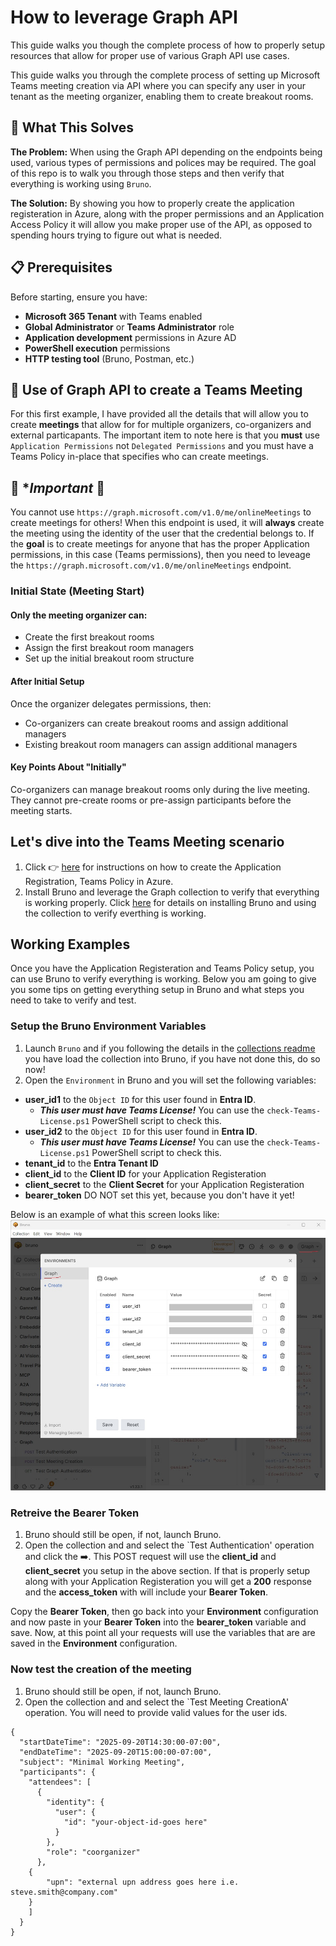 # How to leverage Graph API
This guide walks you though the complete process of how to properly setup resources that allow for proper use of various Graph API use cases. 

This guide walks you through the complete process of setting up Microsoft Teams meeting creation via API where you can specify any user in your tenant as the meeting organizer, enabling them to create breakout rooms.

## 🎯 What This Solves
**The Problem:** When using the Graph API depending on the endpoints being used, various types of permissions and polices may be required. The goal of this repo is to walk you through those steps and then verify that everything is working using `Bruno`.

**The Solution:** By showing you how to properly create the application registeration in Azure, along with the proper permissions and an Application Access Policy it will allow you make proper use of the API, as opposed to spending hours trying to figure out what is needed.

## 📋 Prerequisites

Before starting, ensure you have:

- **Microsoft 365 Tenant** with Teams enabled
- **Global Administrator** or **Teams Administrator** role
- **Application development** permissions in Azure AD
- **PowerShell execution** permissions
- **HTTP testing tool** (Bruno, Postman, etc.)

## 🥇 Use of Graph API to create a Teams Meeting
For this first example, I have provided all the details that will allow you to create **meetings** that allow for for multiple organizers, co-organizers and external particapants.  The important item to note here is that you **must** use `Application Permissions` not `Delegated Permissions` and you must have a Teams Policy in-place that specifies who can create meetings.  

## 🎯 **Important* 🎯
You cannot use `https://graph.microsoft.com/v1.0/me/onlineMeetings` to create meetings for others!  When this endpoint is used, it will **always** create the meeting using the identity of the user that the credential belongs to.  If the **goal** is to create meetings for anyone that has the proper Application permissions, in this case (Teams permissions), then you need to leveage the `https://graph.microsoft.com/v1.0/me/onlineMeetings` endpoint.

### Initial State (Meeting Start)
#### Only the meeting organizer can:
- Create the first breakout rooms
- Assign the first breakout room managers
- Set up the initial breakout room structure

#### After Initial Setup
Once the organizer delegates permissions, then:

- Co-organizers can create breakout rooms and assign additional managers
- Existing breakout room managers can assign additional managers

#### Key Points About "Initially"
Co-organizers can manage breakout rooms only during the live meeting. They cannot pre-create rooms or pre-assign participants before the meeting starts.

## Let's dive into the Teams Meeting scenario
1. Click 👉 [here](./teams/readme.md) for instructions on how to create the Application Registration, Teams Policy in Azure.
2. Install Bruno and leverage the Graph collection to verify that everything is working properly.  Click [here](./collections/readme.md) for details on installing Bruno and using the collection to verify everthing is working.

## Working Examples
Once you have the Application Registeration and Teams Policy setup, you can use Bruno to verify everything is working.  Below you am going to give you some tips on getting everything setup in Bruno and what steps you need to take to verify and test.

### Setup the Bruno Environment Variables
1. Launch `Bruno` and if you following the details in the [collections readme](./.collections/readme.md) you have load the collection into Bruno, if you have not done this, do so now!
2. Open the `Environment` in Bruno and you will set the following variables:
- **user_id1** to the `Object ID` for this user found in **Entra ID**.
  - ***This user must have Teams License!*** You can use the `check-Teams-License.ps1` PowerShell script to check this.
- **user_id2** to the `Object ID` for this user found in **Entra ID**.
  - ***This user must have Teams License!*** You can use the `check-Teams-License.ps1` PowerShell script to check this.
- **tenant_id** to the **Entra Tenant ID**
- **client_id** to the **Client ID** for your Application Registeration
- **client_secret** to the **Client Secret** for your Application Registeration
- **bearer_token** DO NOT set this yet, because you don't have it yet!

Below is an example of what this screen looks like:
![Bruno-Environment](./images/Bruno-Environment.jpg)

### Retreive the Bearer Token
1. Bruno should still be open, if not, launch Bruno.
2. Open the collection and and select the `Test Authentication' operation and click the ➡️.
This POST request will use the **client_id** and **client_secret** you setup in the above section.  If that is properly setup along with your Application Registeration you will get a **200** response and the **access_token** with will include your **Bearer Token**.

Copy the **Bearer Token**, then go back into your **Environment** configuration and now paste in your **Bearer Token** into the **bearer_token** variable and save.  Now, at this point all your requests will use the variables that are are saved in the **Environment** configuration.

### Now test the creation of the meeting
1. Bruno should still be open, if not, launch Bruno.
2. Open the collection and and select the `Test Meeting CreationA' operation.
You will need to provide valid values for the user ids.

```
{
  "startDateTime": "2025-09-20T14:30:00-07:00",
  "endDateTime": "2025-09-20T15:00:00-07:00",
  "subject": "Minimal Working Meeting",
  "participants": {
    "attendees": [
      {
        "identity": {
          "user": {
            "id": "your-object-id-goes here"
          }
        },
        "role": "coorganizer"
      },
    {
        "upn": "external upn address goes here i.e. steve.smith@company.com"
    }
    ]
  }
}
```
  






